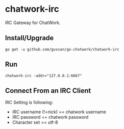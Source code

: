 # chatwork-irc

IRC Gateway for ChatWork.

## Install/Upgrade

```
go get -u github.com/gussan/go-chatwork/chatwork-irc
```

## Run

```
chatwork-irc -addr="127.0.0.1:6667"
```

## Connect From an IRC Client

IRC Setting is following:

* IRC username (!=nick) == chatwork username
* IRC password == chatwork password
* Character set == utf-8

